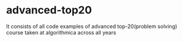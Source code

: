 # advanced-top20
It consists of all code examples of advanced top-20(problem solving) course taken at algorithmica across all years
